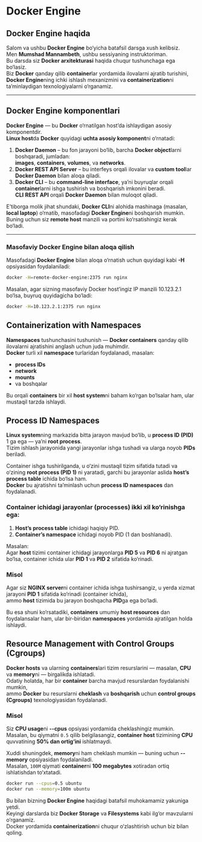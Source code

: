 # Docker Engine

## Docker Engine haqida

Salom va ushbu **Docker Engine** bo‘yicha batafsil darsga xush kelibsiz.  
Men **Mumshad Mannambeth**, ushbu sessiyaning instruktoriman.  
Bu darsda siz **Docker arxitekturasi** haqida chuqur tushunchaga ega bo‘lasiz.  
Biz **Docker** qanday qilib **container**lar yordamida ilovalarni ajratib turishini,  
**Docker Engine**ning ichki ishlash mexanizmini va **containerization**ni ta’minlaydigan texnologiyalarni o‘rganamiz.

---

## Docker Engine komponentlari

**Docker Engine** — bu **Docker** o‘rnatilgan host’da ishlaydigan asosiy komponentdir.  
**Linux host**da **Docker** quyidagi **uchta asosiy komponent**ni o‘rnatadi:

1. **Docker Daemon** – bu fon jarayoni bo‘lib, barcha **Docker object**larni boshqaradi, jumladan:  
   **images**, **containers**, **volumes**, va **networks**.
2. **Docker REST API Server** – bu interfeys orqali ilovalar va **custom tool**lar **Docker Daemon** bilan aloqa qiladi.
3. **Docker CLI** – bu **command-line interface**, ya’ni buyruqlar orqali **container**larni ishga tushirish va boshqarish imkonini beradi.  
   **CLI** **REST API** orqali **Docker Daemon** bilan muloqot qiladi.

E’tiborga molik jihat shundaki, **Docker CLI**ni alohida mashinaga (masalan, **local laptop**) o‘rnatib, masofadagi **Docker Engine**ni boshqarish mumkin.  
Buning uchun siz **remote host** manzili va portini ko‘rsatishingiz kerak bo‘ladi.

---

### Masofaviy Docker Engine bilan aloqa qilish

Masofadagi **Docker Engine** bilan aloqa o‘rnatish uchun quyidagi kabi **-H** opsiyasidan foydalaniladi:

```bash
docker -H=remote-docker-engine:2375 run nginx
```
Masalan, agar sizning masofaviy Docker host’ingiz IP manzili 10.123.2.1 bo‘lsa, buyruq quyidagicha bo‘ladi:
```bash
docker -H=10.123.2.1:2375 run nginx
```

## Containerization with Namespaces

**Namespaces** tushunchasini tushunish — **Docker containers** qanday qilib ilovalarni ajratishini anglash uchun juda muhimdir.  
**Docker** turli xil **namespace** turlaridan foydalanadi, masalan:

- **process IDs**
- **network**
- **mounts**
- va boshqalar

Bu orqali **containers** bir xil **host system**ni baham ko‘rgan bo‘lsalar ham, ular mustaqil tarzda ishlaydi.

## Process ID Namespaces

**Linux system**ning markazida bitta jarayon mavjud bo‘lib, u **process ID (PID)** 1 ga ega — ya’ni **root process**.  
Tizim ishlash jarayonida yangi jarayonlar ishga tushadi va ularga noyob **PIDs** beriladi.  

Container ishga tushirilganda, u o‘zini mustaqil tizim sifatida tutadi va o‘zining **root process (PID 1)** ni yaratadi, garchi bu jarayonlar aslida **host’s process table** ichida bo‘lsa ham.  
**Docker** bu ajratishni ta’minlash uchun **process ID namespaces** dan foydalanadi.

### Container ichidagi jarayonlar (processes) ikki xil ko‘rinishga ega:

1. **Host’s process table** ichidagi haqiqiy PID.  
2. **Container’s namespace** ichidagi noyob PID (1 dan boshlanadi).

Masalan:  
Agar **host** tizimi container ichidagi jarayonlarga **PID 5** va **PID 6** ni ajratgan bo‘lsa, container ichida ular **PID 1** va **PID 2** sifatida ko‘rinadi.


### Misol

Agar siz **NGINX server**ni container ichida ishga tushirsangiz, u yerda xizmat jarayoni **PID 1** sifatida ko‘rinadi (container ichida),  
ammo **host** tizimida bu jarayon boshqacha **PID**ga ega bo‘ladi.

Bu esa shuni ko‘rsatadiki, **containers** umumiy **host resources** dan foydalansalar ham, ular bir-biridan **namespaces** yordamida ajratilgan holda ishlaydi.


## Resource Management with Control Groups (Cgroups)

**Docker hosts** va ularning **containers**lari tizim resurslarini — masalan, **CPU** va **memory**ni — birgalikda ishlatadi.  
Odatiy holatda, har bir **container** barcha mavjud resurslardan foydalanishi mumkin,  
ammo **Docker** bu resurslarni **cheklash** va **boshqarish** uchun **control groups (Cgroups)** texnologiyasidan foydalanadi.


### Misol

Siz **CPU usage**ni **--cpus** opsiyasi yordamida cheklashingiz mumkin.  
Masalan, bu qiymatni `0.5` qilib belgilasangiz, **container** **host** tizimining **CPU** quvvatining **50% dan ortig‘ini** ishlatmaydi.

Xuddi shuningdek, **memory**ni ham cheklash mumkin — buning uchun **--memory** opsiyasidan foydalaniladi.  
Masalan, `100M` qiymati **container**ni **100 megabytes** xotiradan ortiq ishlatishdan to‘xtatadi.

```bash
docker run --cpus=0.5 ubuntu
docker run --memory=100m ubuntu
```

Bu bilan bizning **Docker Engine** haqidagi batafsil muhokamamiz yakuniga yetdi.  
Keyingi darslarda biz **Docker Storage** va **Filesystems** kabi ilg‘or mavzularni o‘rganamiz.  
Docker yordamida **containerization**ni chuqur o‘zlashtirish uchun biz bilan qoling.
